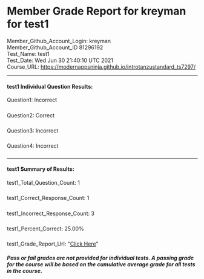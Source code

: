 # Member Grade Report for kreyman for test1  
   
Member_Github_Account_Login: kreyman  
Member_Github_Account_ID 81296192  
Test_Name: test1  
Test_Date: Wed Jun 30 21:40:10 UTC 2021  
Course_URL: https://modernappsninja.github.io/introtanzustandard_ts7297/  
   
---  
#### test1 Individual Question Results:  
Question1: Incorrect  
#####  
Question2: Correct  
#####  
Question3: Incorrect  
#####  
Question4: Incorrect  
#####  
---  
#### test1 Summary of Results:  
test1_Total_Question_Count: 1  
#####  
test1_Correct_Response_Count: 1  
#####  
test1_Incorrect_Response_Count: 3  
#####  
test1_Percent_Correct: 25.00%  
#####  
test1_Grade_Report_Url: "[Click Here](https://github.com/modernappsninjas/kreyman/blob/main/static/userdata/courses/introtanzustandard_ts7297/grade_report.pr177.test1.md)"
##### Pass or fail grades are not provided for individual tests. A passing grade for the course will be based on the cumulative average grade for all tests in the course.  
